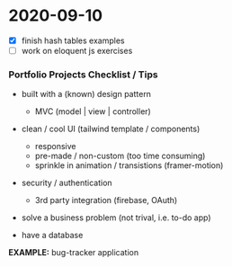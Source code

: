 # 2020-09-10

- [x] finish hash tables examples
- [ ] work on eloquent js exercises

### Portfolio Projects Checklist / Tips

- built with a (known) design pattern

  - MVC (model | view | controller)

- clean / cool UI (tailwind template / components)

  - responsive
  - pre-made / non-custom (too time consuming)
  - sprinkle in animation / transistions (framer-motion)

- security / authentication

  - 3rd party integration (firebase, OAuth)

- solve a business problem (not trival, i.e. to-do app)

- have a database

**EXAMPLE:** bug-tracker application
